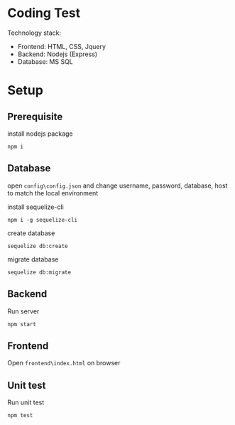 # Coding Test

Technology stack:

- Frontend: HTML, CSS, Jquery
- Backend: Nodejs (Express)
- Database: MS SQL

# Setup

## Prerequisite

install nodejs package

```
npm i
```

## Database

open `config\config.json` and change username, password, database, host to match the local environment

install sequelize-cli

```
npm i -g sequelize-cli
```

create database

```
sequelize db:create
```

migrate database

```
sequelize db:migrate
```

## Backend

Run server

```
npm start
```

## Frontend

Open `frontend\index.html` on browser

## Unit test

Run unit test

```
npm test
```
